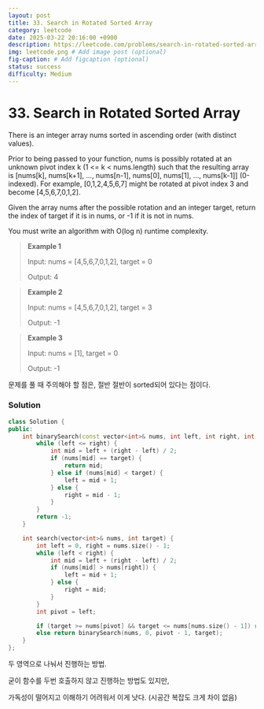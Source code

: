 ```yaml
---
layout: post
title: 33. Search in Rotated Sorted Array
category: leetcode
date: 2025-03-22 20:16:00 +0900
description: https://leetcode.com/problems/search-in-rotated-sorted-array/description/?envType=study-plan-v2&envId=top-interview-150
img: leetcode.png # Add image post (optional)
fig-caption: # Add figcaption (optional)
status: success
difficulty: Medium
---
```


# 33. Search in Rotated Sorted Array

There is an integer array nums sorted in ascending order (with distinct values).

Prior to being passed to your function, nums is possibly rotated at an unknown pivot index k (1 <= k < nums.length) such that the resulting array is [nums[k], nums[k+1], ..., nums[n-1], nums[0], nums[1], ..., nums[k-1]] (0-indexed). For example, [0,1,2,4,5,6,7] might be rotated at pivot index 3 and become [4,5,6,7,0,1,2].

Given the array nums after the possible rotation and an integer target, return the index of target if it is in nums, or -1 if it is not in nums.

You must write an algorithm with O(log n) runtime complexity.

 

> **Example 1**
> 
> Input: nums = [4,5,6,7,0,1,2], target = 0
> 
> Output: 4


> **Example 2**
> 
> Input: nums = [4,5,6,7,0,1,2], target = 3
> 
> Output: -1


> **Example 3**
> 
> Input: nums = [1], target = 0
> 
> Output: -1


문제를 풀 때 주의해야 할 점은, 절반 절반이 sorted되어 있다는 점이다.

### Solution 
```cpp
class Solution {
public:
    int binarySearch(const vector<int>& nums, int left, int right, int target) {
        while (left <= right) {
            int mid = left + (right - left) / 2;
            if (nums[mid] == target) {
                return mid;
            } else if (nums[mid] < target) {
                left = mid + 1;
            } else {
                right = mid - 1;
            }
        }
        return -1;
    }

    int search(vector<int>& nums, int target) {
        int left = 0, right = nums.size() - 1;
        while (left < right) {
            int mid = left + (right - left) / 2;
            if (nums[mid] > nums[right]) {
                left = mid + 1;
            } else {
                right = mid;
            }
        }
        int pivot = left;

        if (target >= nums[pivot] && target <= nums[nums.size() - 1]) return binarySearch(nums, pivot, nums.size() - 1, target);
        else return binarySearch(nums, 0, pivot - 1, target);
    }
};
```

두 영역으로 나눠서 진행하는 방법. 

굳이 함수를 두번 호출하지 않고 진행하는 방법도 있지만,

가독성이 떨어지고 이해하기 어려워서 이게 낫다. (시공간 복잡도 크게 차이 없음)